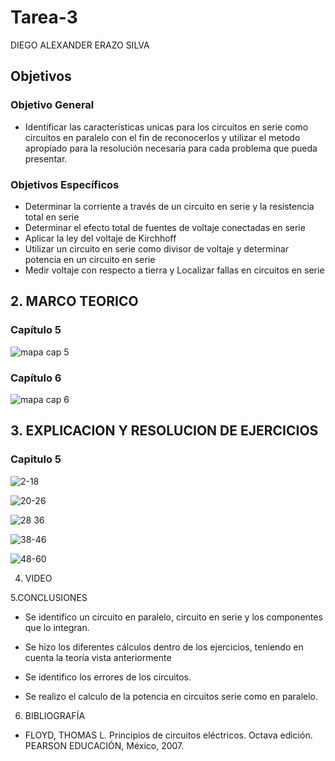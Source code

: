 # Tarea-3
DIEGO ALEXANDER ERAZO SILVA
## Objetivos 
 
 ### Objetivo General
 - Identificar las caracteristicas unicas para los circuitos en serie como circuitos en paralelo con el fin de 
 reconocerlos y utilizar el metodo apropiado para la resolución necesaria para cada problema que pueda presentar.
 
### Objetivos Específicos

- Determinar la corriente a través de un circuito en serie y la resistencia total en serie
- Determinar el efecto total de fuentes de voltaje conectadas en serie
- Aplicar la ley del voltaje de Kirchhoff
- Utilizar un circuito en serie como divisor de voltaje y determinar potencia en un circuito en serie
- Medir voltaje con respecto a tierra y Localizar fallas en circuitos en serie

## 2.	MARCO TEORICO
### Capítulo 5

![mapa cap 5](https://user-images.githubusercontent.com/105666912/172409519-45ea3e87-dd5f-4b06-8708-1b8cb3b5e889.png)

### Capítulo 6

![mapa cap 6](https://user-images.githubusercontent.com/105666912/172431942-b9c3d6dc-40a1-4c75-8b68-54fab8e6bd77.png)


## 3.	EXPLICACION Y RESOLUCION DE EJERCICIOS 

### Capitulo 5

![2-18](https://user-images.githubusercontent.com/105666912/172421295-d2b51bdc-98ba-425c-ba89-ac7dfd59373c.PNG)

![20-26](https://user-images.githubusercontent.com/105666912/172421311-77dbbb9d-64b0-4472-b4a1-a1eb055b02e7.PNG)

![28 36](https://user-images.githubusercontent.com/105666912/172421325-4e1e0fa4-572e-40f1-b223-92a8e6baa0e1.PNG)

![38-46](https://user-images.githubusercontent.com/105666912/172421360-077b124c-a4fd-4164-bc2d-69dae6f9efa8.PNG)

![48-60](https://user-images.githubusercontent.com/105666912/172421371-de7987e7-04ef-4410-bb63-ee9b44b9c4f2.PNG)


4. VIDEO

5.CONCLUSIONES

- Se identifico un circuito en paralelo, circuito en serie y los componentes que lo integran.

- Se hizo los diferentes cálculos dentro de los ejercicios, teniendo en cuenta la teoría vista anteriormente

- Se identifico los errores de los circuitos.

- Se realizo el calculo de la potencia en circuitos serie como en paralelo.

6. BIBLIOGRAFÍA

- FLOYD, THOMAS L. Principios de circuitos eléctricos. Octava edición. PEARSON EDUCACIÓN, México, 2007.
